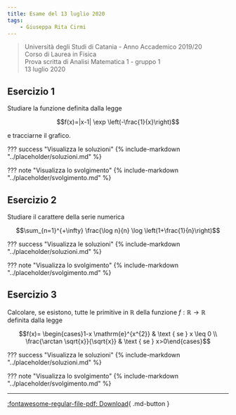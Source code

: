 ```yaml
---
title: Esame del 13 luglio 2020
tags:
    - Giuseppa Rita Cirmi
---
```


>Università degli Studi di Catania - Anno Accademico 2019/20<br>
Corso di Laurea in Fisica<br>
Prova scritta di Analisi Matematica 1 - gruppo 1<br>
13 luglio 2020

## Esercizio 1
Studiare la funzione definita dalla legge

$$f(x)=|x-1| \exp \left(-\frac{1}{x}\right)$$

e tracciarne il grafico.

??? success "Visualizza le soluzioni"
    {% include-markdown "../placeholder/soluzioni.md" %}

??? note "Visualizza lo svolgimento"
    {% include-markdown "../placeholder/svolgimento.md" %}

## Esercizio 2
Studiare il carattere della serie numerica

$$\sum_{n=1}^{+\infty} \frac{\log n}{n} \log \left(1+\frac{1}{n}\right)$$

??? success "Visualizza le soluzioni"
    {% include-markdown "../placeholder/soluzioni.md" %}

??? note "Visualizza lo svolgimento"
    {% include-markdown "../placeholder/svolgimento.md" %}

## Esercizio 3
Calcolare, se esistono, tutte le primitive in $\mathbb{R}$ della
    funzione $f: \mathbb{R} \rightarrow \mathbb{R}$ definita dalla legge

$$f(x)= \begin{cases}1-x \mathrm{e}^{x^{2}} & \text { se } x \leq 0 \\ \frac{\arctan \sqrt{x}}{\sqrt{x}} & \text { se } x>0\end{cases}$$

??? success "Visualizza le soluzioni"
    {% include-markdown "../placeholder/soluzioni.md" %}

??? note "Visualizza lo svolgimento"
    {% include-markdown "../placeholder/svolgimento.md" %}

---

[:fontawesome-regular-file-pdf: Download](pdf/2020-07-13-g1.pdf){ .md-button }

